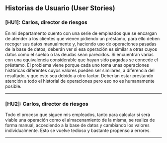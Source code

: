 ## Historias de Usuario (User Stories)

### [HU1]: Carlos, director de riesgos
En mi departamento cuento con una serie de empleados que se encargan de atender a los clientes que vienen pidiendo un préstamo, para ello deben recoger sus datos manualmente y, haciendo uso de operaciones pasadas de la base de datos, deberán ver si esa operación es similar a otras cuyos datos como el sueldo o las deudas sean parecidos. Si encuentran varias con una equivalencia considerable que hayan sido pagadas se concede el préstamo. El problema viene porque cada uno toma unas operaciones históricas diferentes cuyos valores pueden ser similares, a diferencia del resultado, y que esto sea debido a otro factor. Deberían estar prestando atención a todo el historial de operaciones pero eso no es humanamente posible.

---

### [HU2]: Carlos, director de riesgos
Todo el proceso que siguen mis empleados, tanto para calcular si será viable una operación como el almacenamiento de la misma, se realiza de forma manual, accediendo a la base de datos y cambiando los valores individualmente. Esto se vuelve tedioso y bastante propenso a errores.

---

